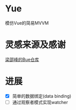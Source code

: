 # Yue
模仿Vue的简易MVVM

# 灵感来源及感谢
[梁邵峰的Bue仓库](https://github.com/youngwind/bue)

# 进展
- [x] 简单的数据绑定(data binding)
- [ ] 通过观察者模式实现watcher

